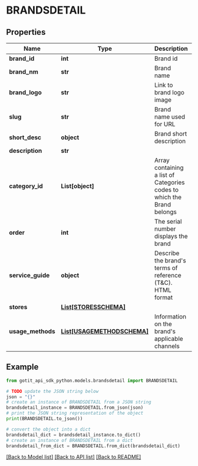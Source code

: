 # BRANDSDETAIL


## Properties

Name | Type | Description | Notes
------------ | ------------- | ------------- | -------------
**brand_id** | **int** | Brand id | [optional] 
**brand_nm** | **str** | Brand name | [optional] 
**brand_logo** | **str** | Link to brand logo image | [optional] 
**slug** | **str** | Brand name used for URL | [optional] 
**short_desc** | **object** | Brand short description | [optional] 
**description** | **str** |  | [optional] 
**category_id** | **List[object]** | Array containing a list of Categories codes to which the Brand belongs | [optional] 
**order** | **int** | The serial number displays the brand | [optional] 
**service_guide** | **object** | Describe the brand&#39;s terms of reference (T&amp;C). HTML format | [optional] 
**stores** | [**List[STORESSCHEMA]**](STORESSCHEMA.md) |  | [optional] 
**usage_methods** | [**List[USAGEMETHODSCHEMA]**](USAGEMETHODSCHEMA.md) | Information on the brand&#39;s applicable channels | [optional] 

## Example

```python
from gotit_api_sdk_python.models.brandsdetail import BRANDSDETAIL

# TODO update the JSON string below
json = "{}"
# create an instance of BRANDSDETAIL from a JSON string
brandsdetail_instance = BRANDSDETAIL.from_json(json)
# print the JSON string representation of the object
print(BRANDSDETAIL.to_json())

# convert the object into a dict
brandsdetail_dict = brandsdetail_instance.to_dict()
# create an instance of BRANDSDETAIL from a dict
brandsdetail_from_dict = BRANDSDETAIL.from_dict(brandsdetail_dict)
```
[[Back to Model list]](../README.md#documentation-for-models) [[Back to API list]](../README.md#documentation-for-api-endpoints) [[Back to README]](../README.md)



